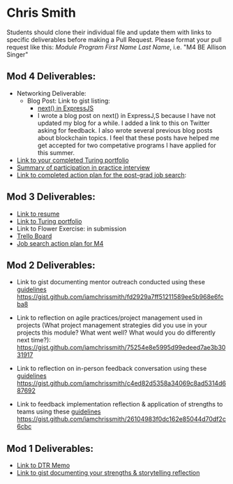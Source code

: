 # Chris Smith

Students should clone their individual file and update them with links to specific deliverables before making a Pull Request. Please format your pull request like this: *Module Program First Name Last Name*, i.e. "M4 BE Allison Singer" 

## Mod 4 Deliverables:
* Networking Deliverable:
    * Blog Post: Link to gist listing:
       * [next() in ExpressJS](https://iamchrissmith.io/blog/javascript/expressjs/middleware/nodejs/2017/09/09/expressjs-next-exploration/)
       * I wrote a blog post on next() in ExpressJ,S because I have not updated my blog for a while.  I added a link to this on Twitter asking for feedback.  I also wrote several previous blog posts about blockchain topics.  I feel that these posts have helped me get accepted for two competative programs I have applied for this summer.
* [Link to your completed Turing portfolio](https://www.turing.io/alumni/chris-smith)
* [Summary of participation in practice interview](https://gist.github.com/iamchrissmith/ae26e8ed26cab6e57f22a31693d07365) 
* [Link to completed action plan for the post-grad job search](https://gist.github.com/iamchrissmith/d65aca31f06415c3179816f716b3db75): 

## Mod 3 Deliverables:

* [Link to resume](https://www.turing.io/sites/default/files/resumes/2017%20Chris%20Smith%20Resume%20%281%29.pdf)
* [Link to Turing portfolio](https://www.turing.io/alumni/chris-smith)
* Link to Flower Exercise: in submission
* [Trello Board](https://trello.com/b/B3NdIy7t/job-search)
* [Job search action plan for M4](https://gist.github.com/iamchrissmith/87881573367083e08799b2b201af524d)

## Mod 2 Deliverables:
* Link to gist documenting mentor outreach conducted using these [guidelines](https://github.com/turingschool/career-development-curriculum/blob/master/module_two/cold_outreach_i_guidelines.md)
https://gist.github.com/iamchrissmith/fd2929a7ff51211589ee5b968e6fcba8

* Link to reflection on agile practices/project management used in projects (What project management strategies did you use in your projects this module? What went well? What would you do differently next time?):
https://gist.github.com/iamchrissmith/75254e8e5995d99edeed7ae3b3031917

* Link to reflection on in-person feedback conversation using these [guidelines](https://github.com/turingschool/career-development-curriculum/blob/master/module_two/feedback_conversation_reflection_guidelines.md)
https://gist.github.com/iamchrissmith/c4ed82d5358a34069c8ad5314d687692

* Link to feedback implementation reflection & application of strengths to teams using these [guidelines](https://github.com/turingschool/career-development-curriculum/blob/master/module_two/feedback_implementation_strengths_reflection.md)
https://gist.github.com/iamchrissmith/26104983f0dc162e85044d70df2c6cbc

## Mod 1 Deliverables:
* [Link to DTR Memo](https://github.com/iamchrissmith/enigma/blob/master/dtr.md)
* [Link to gist documenting your strengths & storytelling reflection](https://gist.github.com/iamchrissmith/3ec47c4c73f6c5e8785942169edfd7cd)
